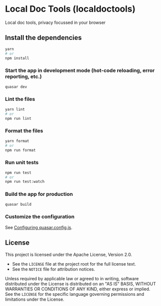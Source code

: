 # Local Doc Tools (localdoctools)

Local doc tools, privacy focussed in your browser

## Install the dependencies

```bash
yarn
# or
npm install
```

### Start the app in development mode (hot-code reloading, error reporting, etc.)

```bash
quasar dev
```

### Lint the files

```bash
yarn lint
# or
npm run lint
```

### Format the files

```bash
yarn format
# or
npm run format
```

### Run unit tests

```bash
npm run test
# or
npm run test:watch
```

### Build the app for production

```bash
quasar build
```

### Customize the configuration

See [Configuring quasar.config.js](https://v2.quasar.dev/quasar-cli-vite/quasar-config-js).

## License

This project is licensed under the Apache License, Version 2.0.

- See the `LICENSE` file at the project root for the full license text.
- See the `NOTICE` file for attribution notices.

Unless required by applicable law or agreed to in writing, software distributed under the License is distributed on an "AS IS" BASIS, WITHOUT WARRANTIES OR CONDITIONS OF ANY KIND, either express or implied. See the `LICENSE` for the specific language governing permissions and limitations under the License.
